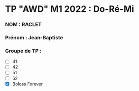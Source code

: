 # TP "AWD" M1 2022 : Do-Ré-Mi

### NOM : RACLET
### Prénom : Jean-Baptiste
### Groupe de TP :
- [ ] 41
- [ ] 42
- [ ] 51
- [ ] 52
- [x] Boloss Forever